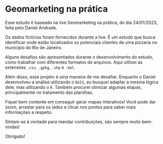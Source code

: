 # Geomarketing na prática
Esse estudo é baseado na live Geomarketing na prática, do dia 24/01/2023, feita pelo Daniel Andrade.

Os dados fictícios foram fornecidos durante a live. É um estudo que busca identificar onde estão localizados os potenciais clientes de uma pizzaria no município do Rio de Janeiro.

Alguns desafios são apresentados durante o desenvolvimento do estudo, como trabalhar com diferentes formatos de arquivos. Aqui utilizei as extensões `.csv`, `.gpkg`, `.shp` e `.kml`.

Além disso, esse projeto é uma maneira de me desafiar. Enquanto o Daniel desenvolveu a análise utilizando o `QGIS`, eu busquei adaptar a mesma lógica dele, mas utilizando o `R`. Também procurei otimizar algumas etapas, principalmente no tratamento das planilhas.

Fiquei bem contente em conseguir gerar mapas interativos! Você pode dar zoom, arrastar para os lados e clicar nos pontos para saber mais informações a respeito.

Sintam-se à vontade para mandar contribuições, são sempre muito bem-vindas!

Obrigado!
